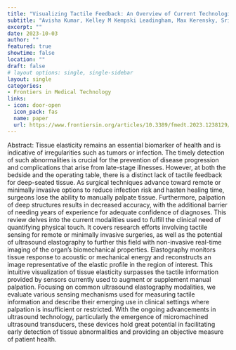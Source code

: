 ```yaml
---
title: "Visualizing Tactile Feedback: An Overview of Current Technologies With a Focus on Ultrasound Elastography"
subtitle: "Avisha Kumar, Kelley M Kempski Leadingham, Max Kerensky, Sriramana Sankar, Nitish Thakor, Amir Manbachi"
excerpt: ""
date: 2023-10-03
author: ""
featured: true 
showtime: false
location: ""
draft: false
# layout options: single, single-sidebar
layout: single
categories:
- Frontiers in Medical Technology
links:
- icon: door-open
  icon_pack: fas
  name: paper
  url: https://www.frontiersin.org/articles/10.3389/fmedt.2023.1238129/full
---
```


Abstract: Tissue elasticity remains an essential biomarker of health and is indicative of irregularities such as tumors or infection. The timely detection of such abnormalities is crucial for the prevention of disease progression and complications that arise from late-stage illnesses. However, at both the bedside and the operating table, there is a distinct lack of tactile feedback for deep-seated tissue. As surgical techniques advance toward remote or minimally invasive options to reduce infection risk and hasten healing time, surgeons lose the ability to manually palpate tissue. Furthermore, palpation of deep structures results in decreased accuracy, with the additional barrier of needing years of experience for adequate confidence of diagnoses. This review delves into the current modalities used to fulfill the clinical need of quantifying physical touch. It covers research efforts involving tactile sensing for remote or minimally invasive surgeries, as well as the potential of ultrasound elastography to further this field with non-invasive real-time imaging of the organ’s biomechanical properties. Elastography monitors tissue response to acoustic or mechanical energy and reconstructs an image representative of the elastic profile in the region of interest. This intuitive visualization of tissue elasticity surpasses the tactile information provided by sensors currently used to augment or supplement manual palpation. Focusing on common ultrasound elastography modalities, we evaluate various sensing mechanisms used for measuring tactile information and describe their emerging use in clinical settings where palpation is insufficient or restricted. With the ongoing advancements in ultrasound technology, particularly the emergence of micromachined ultrasound transducers, these devices hold great potential in facilitating early detection of tissue abnormalities and providing an objective measure of patient health.
